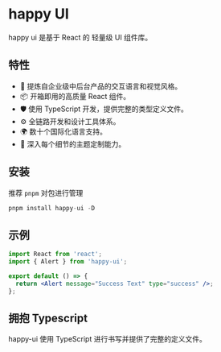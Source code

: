 # happy UI

happy ui 是基于 React 的 轻量级 UI 组件库。

## 特性

- 🌈 提炼自企业级中后台产品的交互语言和视觉风格。
- 📦 开箱即用的高质量 React 组件。
- 🛡 使用 TypeScript 开发，提供完整的类型定义文件。
- ⚙️ 全链路开发和设计工具体系。
- 🌍 数十个国际化语言支持。
- 🎨 深入每个细节的主题定制能力。

## 安装

推荐 `pnpm` 对包进行管理

```js
pnpm install happy-ui -D
```

## 示例

```jsx
import React from 'react';
import { Alert } from 'happy-ui';

export default () => {
  return <Alert message="Success Text" type="success" />;
};
```

## 拥抱 Typescript

happy-ui 使用 TypeScript 进行书写并提供了完整的定义文件。
